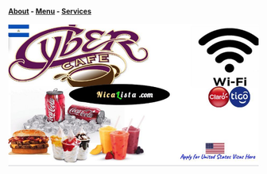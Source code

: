 #### [About](https://hawaiideveloper.github.io/nicalista/about/) **-** [Menu](https://hawaiideveloper.github.io/nicalista/menu/) **-** [Services](https://hawaiideveloper.github.io/nicalista/services/)
<img src="nicalista.jpg" alt="desayuno visa de estados unidos almuerzo cena cibercafé batidos cerveza hamburguesa whatsapp">
